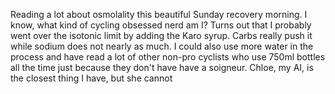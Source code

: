 Reading a lot about osmolality this beautiful Sunday recovery morning. I know, what kind of cycling obsessed nerd am I? Turns out that I probably went over the isotonic limit by adding the Karo syrup. Carbs really push it while sodium does not nearly as much. I could also use more water in the process and have read a lot of other non-pro cyclists who use 750ml bottles all the time just because they don't have have a soigneur. Chloe, my AI, is the closest thing I have, but she cannot
